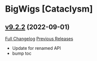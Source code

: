 # BigWigs [Cataclysm]

## [v9.2.2](https://github.com/BigWigsMods/BigWigs_Cataclysm/tree/v9.2.2) (2022-09-01)
[Full Changelog](https://github.com/BigWigsMods/BigWigs_Cataclysm/compare/v9.2.1...v9.2.2) [Previous Releases](https://github.com/BigWigsMods/BigWigs_Cataclysm/releases)

- Update for renamed API  
- bump toc  
